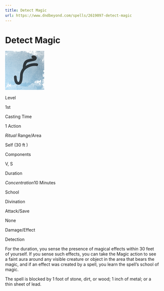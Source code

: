 ```yaml
---
title: Detect Magic
url: https://www.dndbeyond.com/spells/2619097-detect-magic
---
```


# Detect Magic

![Detect Magic](detect-magic.png)

Level

1st

Casting Time

1 Action

*Ritual*
Range/Area

Self
(30 ft )

Components

V, S

Duration

*Concentration*10 Minutes

School

Divination

Attack/Save

None

Damage/Effect

Detection

For the duration, you sense the presence of magical effects within 30 feet of yourself. If you sense such effects, you can take the Magic action to see a faint aura around any visible creature or object in the area that bears the magic, and if an effect was created by a spell, you learn the spell’s school of magic.

The spell is blocked by 1 foot of stone, dirt, or wood; 1 inch of metal; or a thin sheet of lead.